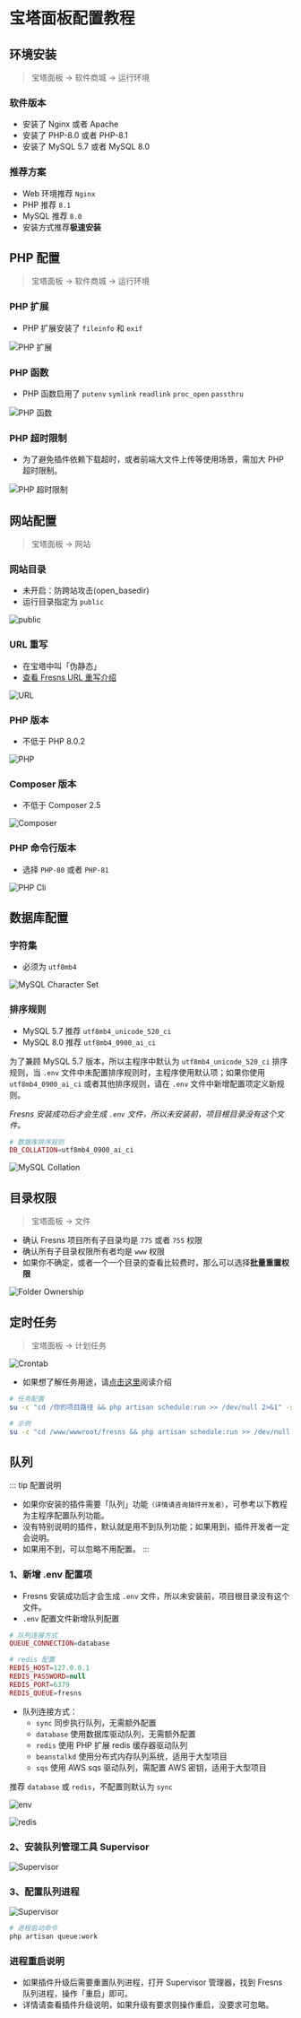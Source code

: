 # 宝塔面板配置教程

## 环境安装

> 宝塔面板 -> 软件商城 -> 运行环境

### 软件版本

- 安装了 Nginx 或者 Apache
- 安装了 PHP-8.0 或者 PHP-8.1
- 安装了 MySQL 5.7 或者 MySQL 8.0

### 推荐方案

- Web 环境推荐 `Nginx`
- PHP 推荐 `8.1`
- MySQL 推荐 `8.0`
- 安装方式推荐**极速安装**

## PHP 配置

> 宝塔面板 -> 软件商城 -> 运行环境

### PHP 扩展

- PHP 扩展安装了 `fileinfo` 和 `exif`

![PHP 扩展](https://cdn.fresns.cn/guide/baota-php-extensions.png)

### PHP 函数

- PHP 函数启用了 `putenv` `symlink` `readlink` `proc_open` `passthru`

![PHP 函数](https://cdn.fresns.cn/guide/baota-php-functions.png)

### PHP 超时限制

- 为了避免插件依赖下载超时，或者前端大文件上传等使用场景，需加大 PHP 超时限制。

![PHP 超时限制](https://cdn.fresns.cn/guide/baota-php-timeout.png)

## 网站配置

> 宝塔面板 -> 网站

### 网站目录

- 未开启：防跨站攻击(open_basedir)
- 运行目录指定为 `public`

![public](https://cdn.fresns.cn/guide/baota-website-path.png)

### URL 重写

- 在宝塔中叫「伪静态」
- [查看 Fresns URL 重写介绍](../install.md#url-重写)

![URL](https://cdn.fresns.cn/guide/baota-url-rewriting.png)

### PHP 版本

- 不低于 PHP 8.0.2

![PHP](https://cdn.fresns.cn/guide/baota-php-version.png)

### Composer 版本

- 不低于 Composer 2.5

![Composer](https://cdn.fresns.cn/guide/baota-composer-version.png)

### PHP 命令行版本

- 选择 `PHP-80` 或者 `PHP-81`

![PHP Cli](https://cdn.fresns.cn/guide/baota-php-cli.png)

## 数据库配置

### 字符集

- 必须为 `utf8mb4`

![MySQL Character Set](https://cdn.fresns.cn/guide/baota-mysql-character-set.png)

### 排序规则

- MySQL 5.7 推荐 `utf8mb4_unicode_520_ci`
- MySQL 8.0 推荐 `utf8mb4_0900_ai_ci`

为了兼顾 MySQL 5.7 版本，所以主程序中默认为 `utf8mb4_unicode_520_ci` 排序规则，当 `.env` 文件中未配置排序规则时，主程序使用默认项；如果你使用 `utf8mb4_0900_ai_ci` 或者其他排序规则，请在 `.env` 文件中新增配置项定义新规则。

*Fresns 安装成功后才会生成 `.env` 文件，所以未安装前，项目根目录没有这个文件。*

```php
# 数据库排序规则
DB_COLLATION=utf8mb4_0900_ai_ci
```

![MySQL Collation](https://cdn.fresns.cn/guide/baota-mysql-collation.png)

## 目录权限

> 宝塔面板 -> 文件

- 确认 Fresns 项目所有子目录均是 `775` 或者 `755` 权限
- 确认所有子目录权限所有者均是 `www` 权限
- 如果你不确定，或者一个一个目录的查看比较费时，那么可以选择**批量重置权限**

![Folder Ownership](https://cdn.fresns.cn/guide/baota-folder-ownership.png)

## 定时任务

> 宝塔面板 -> 计划任务

![Crontab](https://cdn.fresns.cn/guide/baota-crontab.png)

- 如果想了解任务用途，请[点击这里](../install.md#任务调度)阅读介绍

```sh
# 任务配置
su -c "cd /你的项目路径 && php artisan schedule:run >> /dev/null 2>&1" -s /bin/sh 所有者

# 示例
su -c "cd /www/wwwroot/fresns && php artisan schedule:run >> /dev/null 2>&1" -s /bin/sh www
```

## 队列

::: tip 配置说明
- 如果你安装的插件需要「队列」功能`（详情请咨询插件开发者）`，可参考以下教程为主程序配置队列功能。
- 没有特别说明的插件，默认就是用不到队列功能；如果用到，插件开发者一定会说明。
- 如果用不到，可以忽略不用配置。
:::

### 1、新增 .env 配置项

- Fresns 安装成功后才会生成 `.env` 文件，所以未安装前，项目根目录没有这个文件。
- `.env` 配置文件新增队列配置

```php
# 队列连接方式
QUEUE_CONNECTION=database

# redis 配置
REDIS_HOST=127.0.0.1
REDIS_PASSWORD=null
REDIS_PORT=6379
REDIS_QUEUE=fresns
```

- 队列连接方式：
    - `sync` 同步执行队列，无需额外配置
    - `database` 使用数据库驱动队列，无需额外配置
    - `redis` 使用 PHP 扩展 redis 缓存器驱动队列
    - `beanstalkd` 使用分布式内存队列系统，适用于大型项目
    - `sqs` 使用 AWS sqs 驱动队列，需配置 AWS 密钥，适用于大型项目

推荐 `database` 或 `redis`，不配置则默认为 `sync`

![env](https://cdn.fresns.cn/guide/baota-queue-env.png)

![redis](https://cdn.fresns.cn/guide/baota-queue-redis.png)

### 2、安装队列管理工具 Supervisor

![Supervisor](https://cdn.fresns.cn/guide/baota-supervisor.png)

### 3、配置队列进程

![Supervisor](https://cdn.fresns.cn/guide/baota-queue-process.png)

```sh
# 进程启动命令
php artisan queue:work
```

### 进程重启说明

- 如果插件升级后需要重置队列进程，打开 Supervisor 管理器，找到 Fresns 队列进程，操作「重启」即可。
- 详情请查看插件升级说明，如果升级有要求则操作重启，没要求可忽略。
